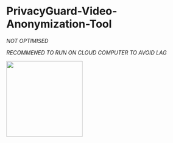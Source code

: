 # PrivacyGuard-Video-Anonymization-Tool

*NOT OPTIMISED*

*RECOMMENED TO RUN ON CLOUD COMPUTER TO AVOID LAG*

<img src="https://media.giphy.com/media/v1.Y2lkPTc5MGI3NjExcng1NTczdHBjZmZiem5rdWk1bW5vcHhheWllOXdlMTJ3ZGt0NW42ZSZlcD12MV9pbnRlcm5hbF9naWZfYnlfaWQmY3Q9Zw/TYentH140pEgadjzsw/giphy.gif" width="200" />
